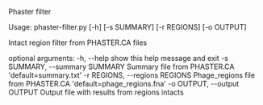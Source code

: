 Phaster filter

Usage: phaster-filter.py [-h] [-s SUMMARY] [-r REGIONS] [-o OUTPUT]

Intact region filter from PHASTER.CA files

optional arguments:
  -h, --help            show this help message and exit
  -s SUMMARY, --summary SUMMARY
                        Summary file from PHASTER.CA 'default=summary.txt'
  -r REGIONS, --regions REGIONS
                        Phage_regions file from PHASTER.CA
                        'default=phage_regions.fna'
  -o OUTPUT, --output OUTPUT
                        Output file with results from regions intacts